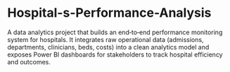 # Hospital-s-Performance-Analysis
A data analytics project that builds an end‑to‑end performance monitoring system for hospitals. It integrates raw operational data (admissions, departments, clinicians, beds, costs) into a clean analytics model and exposes Power BI dashboards for stakeholders to track hospital efficiency and outcomes.
